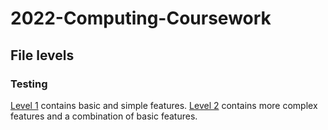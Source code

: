 # 2022-Computing-Coursework

## File levels
### Testing
[Level 1](https://github.com/Shanjiith-Pranov/2022-Computing-Coursework/tree/main/Testing/Level%201) contains basic and simple features. [Level 2](https://github.com/Shanjiith-Pranov/2022-Computing-Coursework/tree/main/Testing/Level%202) contains more complex features and a combination of basic features.

